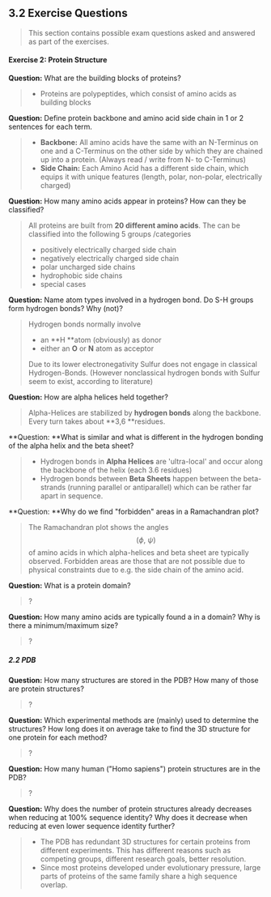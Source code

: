 ## 3.2 Exercise Questions

> This section contains possible exam questions asked and answered as part of the exercises.

#### Exercise 2: Protein Structure

**Question:** What are the building blocks of proteins?

> * Proteins are polypeptides, which consist of amino acids as building blocks

**Question:** Define protein backbone and amino acid side chain in 1 or 2 sentences for each term.

> * **Backbone:** All amino acids have the same with an N-Terminus on one and a C-Terminus on the other side by which they are chained up into a protein. \(Always read / write from N- to C-Terminus\) 
> * **Side Chain:** Each Amino Acid has a different side chain, which equips it with unique features \(length, polar, non-polar, electrically charged\)

**Question:** How many amino acids appear in proteins? How can they be classified?

> All proteins are built from **20 different amino acids**. The can be classified into the following 5 groups /categories
>
> * positively electrically charged side chain 
> * negatively electrically charged side chain
> * polar uncharged side chains
> * hydrophobic side chains
> * special cases

**Question:** Name atom types involved in a hydrogen bond. Do S-H groups form hydrogen bonds? Why \(not\)?

> Hydrogen bonds normally involve
>
> * an **H **atom \(obviously\) as donor
> * either an **O** or **N** atom as acceptor
>
> Due to its lower electronegativity Sulfur does not engage in classical Hydrogen-Bonds. \(However nonclassical hydrogen bonds with Sulfur seem to exist, according to literature\)

**Question:** How are alpha helices held together?

> Alpha-Helices are stabilized by **hydrogen bonds** along the backbone. Every turn takes about **3,6 **residues.

**Question: **What is similar and what is different in the hydrogen bonding of the alpha helix and the beta sheet?

> * Hydrogen bonds in **Alpha Helices** are 'ultra-local' and occur along the backbone of the helix \(each 3.6 residues\)
> * Hydrogen bonds between **Beta Sheets** happen between the beta-strands \(running parallel or antiparallel\) which can be rather far apart in sequence.

**Question: **Why do we find "forbidden" areas in a Ramachandran plot?

> The Ramachandran plot shows the angles $$(\phi,\ \psi)$$ of amino acids in which alpha-helices and beta sheet are typically observed. Forbidden areas are those that are not possible due to physical constraints due to e.g. the side chain of the amino acid.

**Question:** What is a protein domain?

> ?

**Question:** How many amino acids are typically found a in a domain? Why is there a minimum/maximum size?

> ?

##### 2.2 PDB

**Question:** How many structures are stored in the PDB? How many of those are protein structures?

> ?

**Question:** Which experimental methods are \(mainly\) used to determine the structures? How long does it on average take to find the 3D structure for one protein for each method?

> ?

**Question:** How many human \("Homo sapiens"\) protein structures are in the PDB?

> ?

**Question:** Why does the number of protein structures already decreases when reducing at 100% sequence identity? Why does it decrease when reducing at even lower sequence identity further?

> * The PDB has redundant 3D structures for certain proteins from different experiments. This has different reasons such as competing groups, different research goals, better resolution.
> * Since most proteins developed under evolutionary pressure, large parts of proteins of the same family share a high sequence overlap.



